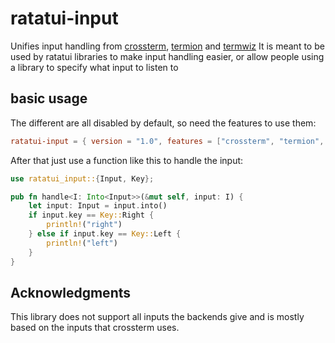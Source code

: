 # ratatui-input

Unifies input handling from [crossterm](https://docs.rs/crossterm/latest/crossterm/), [termion](https://docs.rs/termion/latest/termion/) and [termwiz](https://docs.rs/termwiz/latest/termwiz/)
It is meant to be used by ratatui libraries to make input handling easier, or allow people using a library to specify what input to listen to

## basic usage

The different are all disabled by default, so need the features to use them:
```toml
ratatui-input = { version = "1.0", features = ["crossterm", "termion", "termwiz"] }
```

After that just use a function like this to handle the input:
```rust
use ratatui_input::{Input, Key};

pub fn handle<I: Into<Input>>(&mut self, input: I) {
    let input: Input = input.into()
    if input.key == Key::Right {
        println!("right")
    } else if input.key == Key::Left {
        println!("left")
    }
}
```


## Acknowledgments

This library does not support all inputs the backends give and is mostly based on the inputs that crossterm uses.

